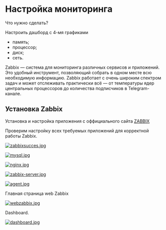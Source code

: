 # Настройка мониторинга
Что нужно сделать?

Настроить дашборд с 4-мя графиками

 - память;
 - процессор;
 - диск;
 - сеть.
  
Zabbix — система для мониторинга различных сервисов и приложений. Это удобный инструмент, позволяющий собрать в одном месте всю необходимую информацию. Zabbix работает с очень широким спектром задач и может отслеживать практически всё — от температуры ядер центральных процессоров до количества подписчиков в Telegram-канале.

## Установка Zabbix

Установка и настройка приложения с оффициального сайта [ZABBIX](https://www.zabbix.com/download?zabbix=6.0&os_distribution=ubuntu&os_version=22.04&components=server_frontend_agent&db=mysql&ws=nginx)

Проверим настройку всех требуемых приложений для корректной работы Zabbix.

[![zabbixsucces.jpg](https://s.iimg.su/s/08/Yjj9QNn6gul0E1Ee7QaSvDnHmetcpgTr2FpSer9g.jpg)](https://iimg.su/i/bvaSy)

[![mysql.jpg](https://s.iimg.su/s/08/CKys67wSIkakcKJbQJ1l7niiFpI3fphcj2ZhsLZR.jpg)](https://iimg.su/i/dgEJz)

[![nginx.jpg](https://s.iimg.su/s/08/wQwhScVJ7251OwnYmpNMtMV2xtE95Ig6uahQzbGA.jpg)](https://iimg.su/i/6rETy)

[![zabbix-server.jpg](https://s.iimg.su/s/08/VabSg7xSNCv1LjNIKsWQPUve6lA7NMvIGkDDzYGu.jpg)](https://iimg.su/i/7wJij)

[![agent.jpg](https://s.iimg.su/s/08/PjeOOw4kqIbFUNcbhzMcADXiMtnUDmHgoY7uph5l.jpg)](https://iimg.su/i/vy82o)

Главная страница web Zabbix

[![webzabbix.jpg](https://s.iimg.su/s/08/SYvBbB7okUwFpjdSVmfEX1Icy3XT74wdKqXl4ONc.jpg)](https://iimg.su/i/vDh9L)

Dashboard.

[![dashboard.jpg](https://s.iimg.su/s/08/CvZC3X01z1S3u3onAQ4KCHBiMhg9JWkZsQzS5qJ5.jpg)](https://iimg.su/i/lYR6q)